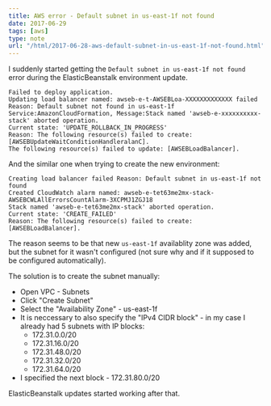 ```yaml
---
title: AWS error - Default subnet in us-east-1f not found
date: 2017-06-29
tags: [aws]
type: note
url: "/html/2017-06-28-aws-default-subnet-in-us-east-1f-not-found.html"
---
```


I suddenly started getting the `Default subnet in us-east-1f not found` error during the ElasticBeanstalk environment update.
<!-- more -->

```text
Failed to deploy application.
Updating load balancer named: awseb-e-t-AWSEBLoa-XXXXXXXXXXXXX failed Reason: Default subnet not found in us-east-1f
Service:AmazonCloudFormation, Message:Stack named 'awseb-e-xxxxxxxxxx-stack' aborted operation.
Current state: 'UPDATE_ROLLBACK_IN_PROGRESS'
Reason: The following resource(s) failed to create: [AWSEBUpdateWaitConditionHandleralanC].
The following resource(s) failed to update: [AWSEBLoadBalancer].
```

And the similar one when trying to create the new environment:

```text
Creating load balancer failed Reason: Default subnet in us-east-1f not found
Created CloudWatch alarm named: awseb-e-tet63me2mx-stack-AWSEBCWLAllErrorsCountAlarm-3XCPMJ1ZGJ18
Stack named 'awseb-e-tet63me2mx-stack' aborted operation.
Current state: 'CREATE_FAILED'
Reason: The following resource(s) failed to create: [AWSEBLoadBalancer].
```

The reason seems to be that new `us-east-1f` availablity zone was added, but the subnet for it wasn't configured (not sure why and if it supposed to be configured automatically).

The solution is to create the subnet manually:

- Open VPC - Subnets
- Click "Create Subnet"
- Select the "Availability Zone" - us-east-1f
- It is neccessary to also specify the "IPv4 CIDR block" - in my case I already had 5 subnets with IP blocks:
  - 172.31.0.0/20
  - 172.31.16.0/20
  - 172.31.48.0/20
  - 172.31.32.0/20
  - 172.31.64.0/20
- I specified the next block - 172.31.80.0/20

ElasticBeanstalk updates started working after that.

